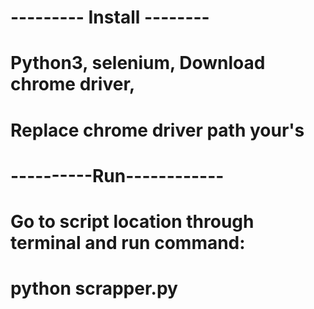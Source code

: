 # --------- Install --------
# Python3, selenium, Download chrome driver,
# Replace chrome driver path your's

# ----------Run------------
# Go to script location through terminal and run command:
# python scrapper.py
